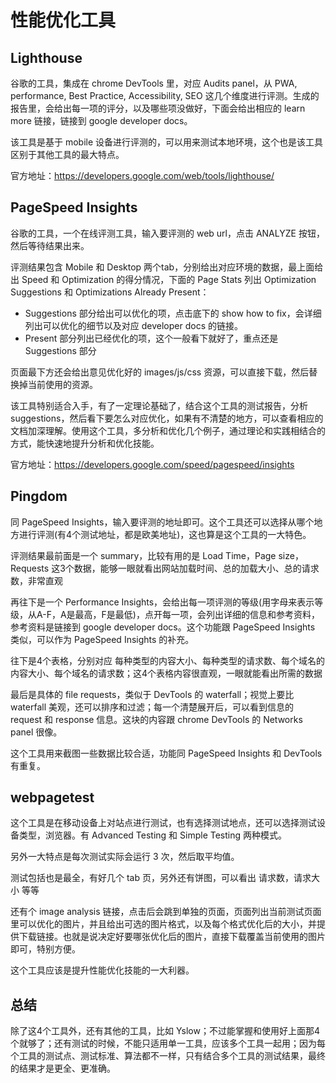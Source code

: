 # 性能优化工具

## Lighthouse

谷歌的工具，集成在 chrome DevTools 里，对应 Audits panel，从 PWA, performance, Best Practice, Accessibility, SEO 这几个维度进行评测。生成的报告里，会给出每一项的评分，以及哪些项没做好，下面会给出相应的 learn more 链接，链接到 google developer docs。

该工具是基于 mobile 设备进行评测的，可以用来测试本地环境，这个也是该工具区别于其他工具的最大特点。

官方地址：https://developers.google.com/web/tools/lighthouse/

## PageSpeed Insights

谷歌的工具，一个在线评测工具，输入要评测的 web url，点击 ANALYZE 按钮，然后等待结果出来。

评测结果包含 Mobile 和 Desktop 两个tab，分别给出对应环境的数据，最上面给出 Speed 和 Optimization 的得分情况，下面的 Page Stats 列出 Optimization Suggestions 和 Optimizations Already Present：

+ Suggestions 部分给出可以优化的项，点击底下的 show how to fix，会详细列出可以优化的细节以及对应 developer docs 的链接。
+ Present 部分列出已经优化的项，这个一般看下就好了，重点还是 Suggestions 部分

页面最下方还会给出意见优化好的 images/js/css 资源，可以直接下载，然后替换掉当前使用的资源。

该工具特别适合入手，有了一定理论基础了，结合这个工具的测试报告，分析 suggestions，然后看下要怎么对应优化，如果有不清楚的地方，可以查看相应的文档加深理解。使用这个工具，多分析和优化几个例子，通过理论和实践相结合的方式，能快速地提升分析和优化技能。

官方地址：https://developers.google.com/speed/pagespeed/insights

## Pingdom

同 PageSpeed Insights，输入要评测的地址即可。这个工具还可以选择从哪个地方进行评测(有4个测试地址，都是欧美地址)，这也算是这个工具的一大特色。

评测结果最前面是一个 summary，比较有用的是 Load Time，Page size，Requests  这3个数据，能够一眼就看出网站加载时间、总的加载大小、总的请求数，非常直观

再往下是一个 Performance Insights，会给出每一项评测的等级(用字母来表示等级，从A-F，A是最高，F是最低)，点开每一项，会列出详细的信息和参考资料，参考资料是链接到 google developer docs。这个功能跟 PageSpeed Insights 类似，可以作为 PageSpeed Insights 的补充。

往下是4个表格，分别对应 每种类型的内容大小、每种类型的请求数、每个域名的内容大小、每个域名的请求数；这4个表格内容很直观，一眼就能看出所需的数据

最后是具体的 file requests，类似于 DevTools 的 waterfall；视觉上要比 waterfall 美观，还可以排序和过滤；每一个清楚展开后，可以看到信息的 request 和 response 信息。这块的内容跟 chrome DevTools 的 Networks panel 很像。

这个工具用来截图一些数据比较合适，功能同 PageSpeed Insights 和 DevTools 有重复。

## webpagetest

这个工具是在移动设备上对站点进行测试，也有选择测试地点，还可以选择测试设备类型，浏览器。有 Advanced Testing 和 Simple Testing 两种模式。

另外一大特点是每次测试实际会运行 3 次，然后取平均值。

测试包括也是最全，有好几个 tab 页，另外还有饼图，可以看出 请求数，请求大小 等等

还有个 image analysis 链接，点击后会跳到单独的页面，页面列出当前测试页面里可以优化的图片，并且给出可选的图片格式，以及每个格式优化后的大小，并提供下载链接。也就是说决定好要哪张优化后的图片，直接下载覆盖当前使用的图片即可，特别方便。

这个工具应该是提升性能优化技能的一大利器。

## 总结

除了这4个工具外，还有其他的工具，比如 Yslow；不过能掌握和使用好上面那4个就够了；还有测试的时候，不能只适用单一工具，应该多个工具一起用；因为每个工具的测试点、测试标准、算法都不一样，只有结合多个工具的测试结果，最终的结果才是更全、更准确。